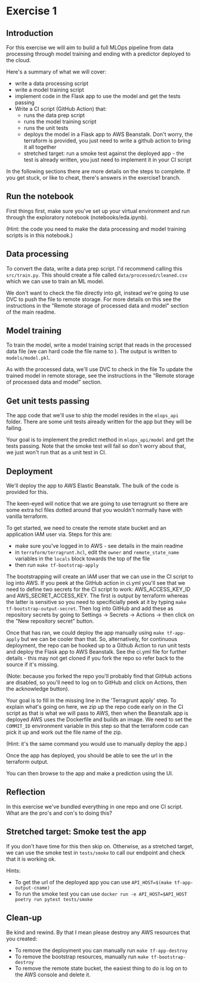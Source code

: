 # Exercise 1

## Introduction

For this exercise we will aim to build a full MLOps pipeline from data processing through model training and ending with a predictor deployed to the cloud.

Here's a summary of what we will cover:
- write a data processing script
- write a model training script
- implement code in the Flask app to use the model and get the tests passing
- Write a CI script (GitHub Action) that:
    - runs the data prep script
    - runs the model training script
    - runs the unit tests
    - deploys the model in a Flask app to AWS Beanstalk. Don't worry, the terraform is provided, you just need to write a github action to bring it all together
    - stretched target: run a smoke test against the deployed app - the test is already written, you just need to implement it in your CI script

In the following sections there are more details on the steps to complete. If you get stuck, or like to cheat, there's answers in the exercise1 branch.

## Run the notebook

First things first, make sure you've set up your virtual environment and run through the exploratory notebook (notebooks/eda.ipynb). 

(Hint: the code you need to make the data processing and model training scripts is in this notebook.)

## Data processing

To convert the data, write a data prep script. I'd recommend calling this `src/train.py`. This should create a file called `data/processed/cleaned.csv` which we can use to train an ML model.

We don't want to check the file directly into git, instead we're going to use DVC to push the file to remote storage. For more details on this see the instructions in the "Remote storage of processed data and model" section of the main readme.

## Model training

To train the model, write a model training script that reads in the processed data file (we can hard code the file name to ). The output is written to `models/model.pkl`.

As with the processed data, we'll use DVC to check in the file To update the trained model in remote storage, see the instructions in the "Remote storage of processed data and model" section.

## Get unit tests passing

The app code that we'll use to ship the model resides in the `mlops_api` folder. There are some unit tests already written for the app but they will be failing. 

Your goal is to implement the predict method in `mlops_api/model` and get the tests passing. Note that the smoke test will fail so don't worry about that, we just won't run that as a unit test in CI.

## Deployment

We'll deploy the app to AWS Elastic Beanstalk. The bulk of the code is provided for this.

The keen-eyed will notice that we are going to use terragrunt so there are some extra hcl files dotted around that you wouldn't normally have with vanilla terraform.

To get started, we need to create the remote state bucket and an application IAM user via. Steps for this are:
- make sure you've logged in to AWS - see details in the main readme
- in `terraform/terragrunt.hcl`, edit the `owner` and `remote_state_name` variables in the `locals` block towards the top of the file
- then run `make tf-bootstrap-apply`

The bootstrapping will create an IAM user that we can use in the CI script to log into AWS. If you peek at the GitHub action in ci.yml you'll see that we need to define two secrets for the CI script to work: AWS_ACCESS_KEY_ID and AWS_SECRET_ACCESS_KEY. The first is output by terraform whereas the latter is sensitive so you need to specificially peek at it by typing `make tf-bootstrap-output-secret`. Then log into GitHub and add these as repository secrets by going to Settings -> Secrets -> Actions -> then click on the "New repository secret" button.

Once that has ran, we could deploy the app manually using `make tf-app-apply` but we can be cooler than that. So, alternatively, for continuous deployment, the repo can be hooked up to a Github Action to run unit tests and deploy the Flask app to AWS Beanstalk. See the ci.yml file for further details - this may not get cloned if you fork the repo so refer back to the source if it's missing.

(Note: because you forked the repo you'll probably find that GitHub actions are disabled, so you'll need to log on to GitHub and click on Actions, then the acknowledge button). 

Your goal is to fill in the missing line in the 'Terragrunt apply' step. To explain what's going on here, we zip up the repo code early on in the CI script as that is what we will pass to AWS, then when the Beanstalk app is deployed AWS uses the Dockerfile and builds an image. We need to set the `COMMIT_ID` environment variable in this step so that the terraform code can pick it up and work out the file name of the zip.

(Hint: it's the same command you would use to manually deploy the app.)

Once the app has deployed, you should be able to see the url in the terraform output.

You can then browse to the app and make a prediction using the UI.

## Reflection

In this exercise we've bundled everything in one repo and one CI script. What are the pro's and con's to doing this?

## Stretched target: Smoke test the app

If you don't have time for this then skip on. Otherwise, as a stretched target, we can use the smoke test in `tests/smoke` to call our endpoint and check that it is working ok.

Hints:
- To get the url of the deployed app you can use `API_HOST=$(make tf-app-output-cname)`
- To run the smoke test you can use `docker run -e API_HOST=$API_HOST poetry run pytest tests/smoke`

## Clean-up

Be kind and rewind. By that I mean please destroy any AWS resources that you created:
- To remove the deployment you can manually run `make tf-app-destroy`
- To remove the bootstrap resources, manually run `make tf-bootstrap-destroy`
- To remove the remote state bucket, the easiest thing to do is log on to the AWS console and delete it.